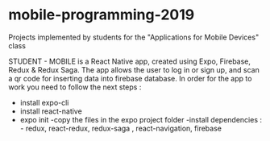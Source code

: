 # mobile-programming-2019
Projects implemented by students for the "Applications for Mobile Devices" class



STUDENT -  MOBILE is a React Native app, created using Expo, Firebase, Redux & Redux Saga.
 The app allows the user to log in or sign up, and scan a qr code for inserting data into firebase database.
 In order for the app to work you need to follow the next steps : 
 - install expo-cli
 - install react-native
 - expo init <PROJECT NAME>
 -copy the files in the expo project folder 
  -install dependencies : - redux, react-redux, redux-saga , react-navigation, firebase

